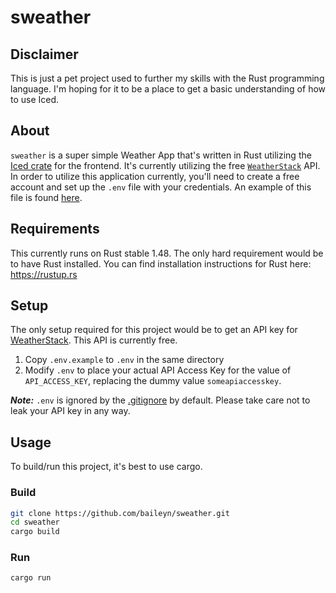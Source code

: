 # sweather

## Disclaimer
This is just a pet project used to further my skills with the Rust programming language. I'm hoping for it to be a place to get a basic understanding of how to use Iced.

## About
`sweather` is a super simple Weather App that's written in Rust utilizing the [Iced crate](https://github.com/hecrj/iced) for the frontend. It's currently utilizing the free [`WeatherStack`](https://weatherstack.com/) API. In order to utilize this application currently, you'll need to create a free account and set up the `.env` file with your credentials. An example of this file is found [here](.env.example).

## Requirements
This currently runs on Rust stable 1.48. The only hard requirement would be to have Rust installed. You can find installation instructions for Rust here: https://rustup.rs

## Setup
The only setup required for this project would be to get an API key for [WeatherStack](https://weatherstack.com). This API is currently free.

1. Copy `.env.example` to `.env` in the same directory
2. Modify `.env` to place your actual API Access Key for the value of `API_ACCESS_KEY`, replacing the dummy value `someapiaccesskey`.

***Note:*** `.env` is ignored by the [.gitignore](.gitignore) by default. Please take care not to leak your API key in any way.

## Usage
To build/run this project, it's best to use cargo.

### Build
```bash
git clone https://github.com/baileyn/sweather.git
cd sweather
cargo build
```

### Run
```bash
cargo run
```
